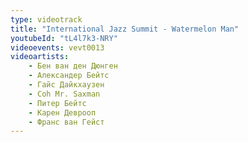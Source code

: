 ```yaml
---
type: videotrack
title: "International Jazz Summit - Watermelon Man"
youtubeId: "tL4l7k3-NRY"
videoevents: vevt0013
videoartists:
    - Бен ван ден Дюнген
    - Александер Бейтс
    - Гайс Дайкхаузен
    - Coh Mr. Saxman
    - Питер Бейтс
    - Карен Деврооп
    - Франс ван Гейст
---
```

